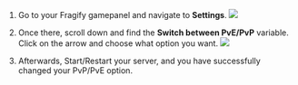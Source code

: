 1. Go to your Fragify gamepanel and navigate to **Settings**.
![](../images/settings.png)

2. Once there, scroll down and find the **Switch between PvE/PvP** variable. Click on the arrow and choose what option you want.
![](../images/switch-pve-pvp.png)

3. Afterwards, Start/Restart your server, and you have successfully changed your PvP/PvE option.